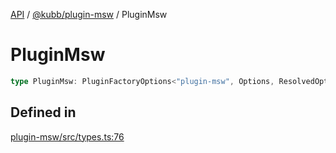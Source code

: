 [API](../../../packages.md) / [@kubb/plugin-msw](../index.md) / PluginMsw

# PluginMsw

```ts
type PluginMsw: PluginFactoryOptions<"plugin-msw", Options, ResolvedOptions, never, ResolvePathOptions>;
```

## Defined in

[plugin-msw/src/types.ts:76](https://github.com/kubb-project/kubb/blob/dcebbafbee668a7722775212bce85eec29e39573/packages/plugin-msw/src/types.ts#L76)
